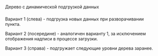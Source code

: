 ###
Дерево с динамической подгрузкой данных
###

Вариант 1 (слева) - подгрузка новых данных при разворачивании пункта.

Вариант 2 (посередине) - аналогичен варианту 1, за исключением отображения надписи в процессе загрузки.

Вариант 3 (справа) - подгружает следующие уровни дерева заранее.